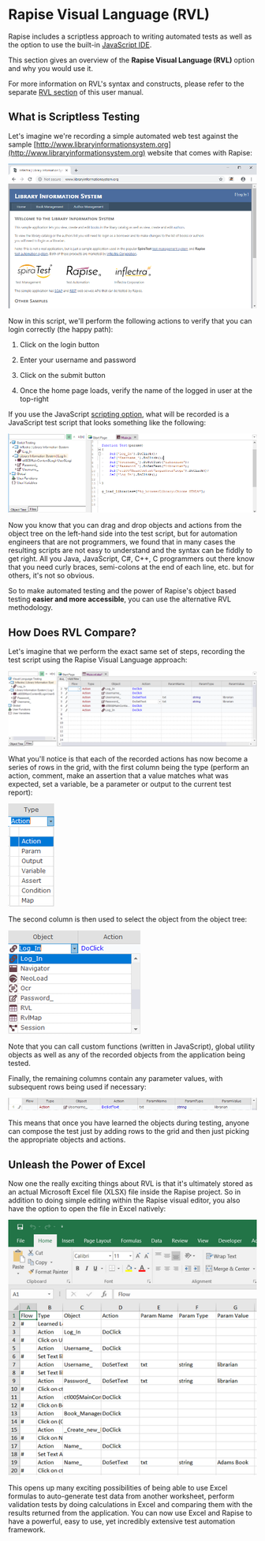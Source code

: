 # Rapise Visual Language (RVL)

Rapise includes a scriptless approach to writing automated tests as well as the option to use the built-in [JavaScript IDE](javascript_ide.md).

This section gives an overview of the **Rapise Visual Language (RVL)**
option and why you would use it.

For more information on RVL's syntax and constructs, please refer to the separate [RVL section](rvl_editor.md) of this user manual.

## What is Scriptless Testing

Let's imagine we're recording a simple automated web test against the sample [http://www.libraryinformationsystem.org](http://www.libraryinformationsystem.org) website that comes with Rapise:

![clip0148](./img/visual_language1.png)

Now in this script, we'll perform the following actions to verify that you can login correctly (the happy path):

1. Click on the login button

2. Enter your username and password

3. Click on the submit button

4. Once the home page loads, verify the name of the logged in user at
the top-right

If you use the JavaScript [scripting option](scripting_choice_dialog.md), what will be recorded is a JavaScript test script that looks something like the following:

![clip0149](./img/visual_language2.png)

Now you know that you can drag and drop objects and actions from the object tree on the left-hand side into the test script, but for automation engineers that are not programmers, we found that in many cases the resulting scripts are not easy to understand and the syntax can be fiddly to get right. All you Java, JavaScript, C#, C++, C programmers out there know that you need curly braces, semi-colons at the end of each line, etc. but for others, it's not so obvious.


So to make automated testing and the power of Rapise's object based testing **easier and more accessible**, you can use the alternative RVL methodology.

## How Does RVL Compare?

Let's imagine that we perform the exact same set of steps, recording the test script using the Rapise Visual Language approach:

![clip0150](./img/visual_language3.png)

What you'll notice is that each of the recorded actions has now become a series of rows in the grid, with the first column being the type (perform an action, comment, make an assertion that a value matches what was expected, set a variable, be a parameter or output to the current test report):

![clip0151](./img/visual_language4.png)

The second column is then used to select the object from the object
tree:

![clip0152](./img/visual_language5.png)

Note that you can call custom functions (written in JavaScript), global utility objects as well as any of the recorded objects from the application being tested.

Finally, the remaining columns contain any parameter values, with subsequent rows being used if necessary:

![clip0153](./img/visual_language6.png)

This means that once you have learned the objects during testing, anyone can compose the test just by adding rows to the grid and then just picking the appropriate objects and actions.

## Unleash the Power of Excel

Now one the really exciting things about RVL is that it's ultimately
stored as an actual Microsoft Excel file (XLSX) file inside the Rapise
project. So in addition to doing simple editing within the Rapise visual
editor, you also have the option to open the file in Excel natively:

![clip0154](./img/visual_language7.png)

This opens up many exciting possibilities of being able to use Excel formulas to auto-generate test data from another worksheet, perform validation tests by doing calculations in Excel and comparing them with the results returned from the application. You can now use Excel and Rapise to have a powerful, easy to use, yet incredibly extensive test automation framework.
